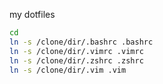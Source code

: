 my dotfiles

```sh
cd
ln -s /clone/dir/.bashrc .bashrc
ln -s /clone/dir/.vimrc .vimrc
ln -s /clone/dir/.zshrc .zshrc
ln -s /clone/dir/.vim .vim
```

